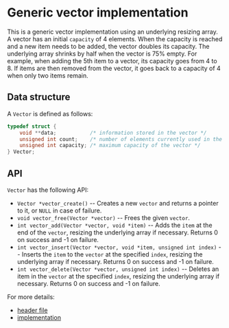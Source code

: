 # Generic vector implementation

This is a generic vector implementation using an underlying resizing array. A vector has an initial `capacity` of 4 elements. When the capacity is reached and a new item needs to be added, the vector doubles its capacity. The underlying array shrinks by half when the vector is 75% empty. For example, when adding the 5th item to a vector, its capacity goes from 4 to 8. If items are then removed from the vector, it goes back to a capacity of 4 when only two items remain. 

## Data structure

A `Vector` is defined as follows:

```c
typedef struct {
    void **data;           /* information stored in the vector */
    unsigned int count;    /* number of elements currently used in the vector */
    unsigned int capacity; /* maximum capacity of the vector */
} Vector;
```

## API

`Vector` has the following API:
  * `Vector *vector_create()` -- Creates a new `vector` and returns a pointer to it, or `NULL` in case of failure.
  * `void vector_free(Vector *vector)` -- Frees the given `vector`.
  * `int vector_add(Vector *vector, void *item)` -- Adds the `item` at the end of the `vector`, resizing the underlying array if necessary. Returns 0 on success and -1 on failure.
  * `int vector_insert(Vector *vector, void *item, unsigned int index)` -- Inserts the `item` to the `vector` at the specified `index`, resizing the underlying array if necessary. Returns 0 on success and -1 on failure.
  * `int vector_delete(Vector *vector, unsigned int index)` -- Deletes an item in the `vector` at the specified `index`, resizing the underlying array if necessary. Returns 0 on success and -1 on failure.

For more details:
  * [header file](https://github.com/alexandra-zaharia/libgcds/blob/master/include/Vector/vector.h)
  * [implementation](https://github.com/alexandra-zaharia/libgcds/blob/master/src/Vector/vector.c)